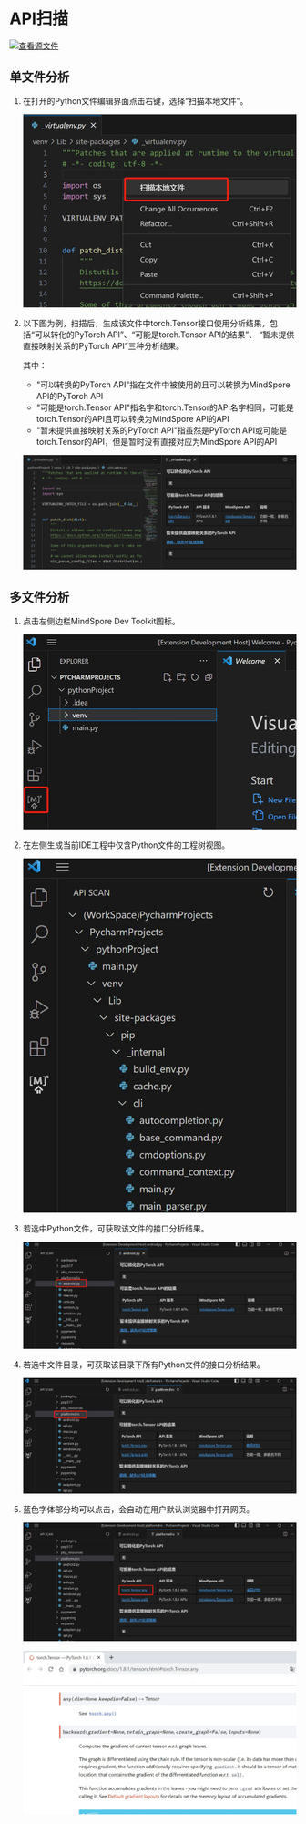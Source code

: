 # API扫描

[![查看源文件](https://mindspore-website.obs.cn-north-4.myhuaweicloud.com/website-images/r2.2/resource/_static/logo_source.svg)](https://gitee.com/mindspore/docs/blob/r2.2/docs/devtoolkit/docs/source_zh_cn/VSCode_api_scan.md)

## 单文件分析

1. 在打开的Python文件编辑界面点击右键，选择“扫描本地文件”。

   ![img](./images/clip_image116.jpg)

2. 以下图为例，扫描后，生成该文件中torch.Tensor接口使用分析结果，包括“可以转化的PyTorch API”、“可能是torch.Tensor API的结果”、
   “暂未提供直接映射关系的PyTorch API”三种分析结果。

   其中：

   - "可以转换的PyTorch API"指在文件中被使用的且可以转换为MindSpore API的PyTorch API
   - "可能是torch.Tensor API"指名字和torch.Tensor的API名字相同，可能是torch.Tensor的API且可以转换为MindSpore API的API
   - "暂未提供直接映射关系的PyTorch API"指虽然是PyTorch API或可能是torch.Tensor的API，但是暂时没有直接对应为MindSpore API的API

   ![img](./images/clip_image117.jpg)

## 多文件分析

1. 点击左侧边栏MindSpore Dev Toolkit图标。

   ![img](./images/clip_image118.jpg)

2. 在左侧生成当前IDE工程中仅含Python文件的工程树视图。

   ![img](./images/clip_image119.jpg)

3. 若选中Python文件，可获取该文件的接口分析结果。

   ![img](./images/clip_image120.jpg)

4. 若选中文件目录，可获取该目录下所有Python文件的接口分析结果。

   ![img](./images/clip_image121.jpg)

5. 蓝色字体部分均可以点击，会自动在用户默认浏览器中打开网页。

   ![img](./images/clip_image122.jpg)

   ![img](./images/clip_image123.jpg)